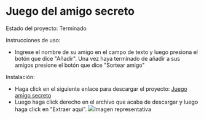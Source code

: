 <h1>Juego del amigo secreto</h1>

Estado del proyecto: Terminado

Instrucciones de uso:

- Ingrese el nombre de su amigo en el campo de texto y luego presiona el botón que dice "Añadir". Una vez haya terminado de añadir a sus amigos presione el botón que dice "Sortear amigo"

Instalación:

- Haga click en el siguiente enlace para descargar el proyecto: <a href="https://github.com/EN-off/juego-amigo-secreto/archive/refs/heads/main.zip">Juego amigo secreto</a>
- Luego haga click derecho en el archivo que acaba de descargar y luego haga click en "Extraer aqui".
  <img src="![Extraer archivo](https://github.com/user-attachments/assets/4ff2b7ac-020a-4db8-b775-a68ffeba75c5)">Imagen representativa</img>
